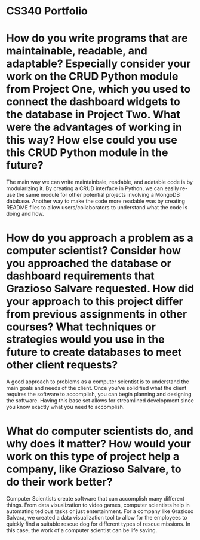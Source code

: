 # CS340 Portfolio
 
# How do you write programs that are maintainable, readable, and adaptable? Especially consider your work on the CRUD Python module from Project One, which you used to connect the dashboard widgets to the database in Project Two. What were the advantages of working in this way? How else could you use this CRUD Python module in the future?
The main way we can write maintainbale, readable, and adatable code is by modularizing it. By creating a CRUD interface in Python, we can easily re-use the same module for other potential projects involving a MongoDB database. Another way to make the code more readable was by creating README files to allow users/collaborators to understand what the code is doing and how.
# How do you approach a problem as a computer scientist? Consider how you approached the database or dashboard requirements that Grazioso Salvare requested. How did your approach to this project differ from previous assignments in other courses? What techniques or strategies would you use in the future to create databases to meet other client requests?
A good approach to problems as a computer scientist is to understand the main goals and needs of the client. Once you've solidified what the client requires the software to accomplish, you can begin planning and designing the software. Having this base set allows for streamlined development since you know exactly what you need to accomplish.
# What do computer scientists do, and why does it matter? How would your work on this type of project help a company, like Grazioso Salvare, to do their work better?
Computer Scientists create software that can accomplish many different things. From data visualization to video games, computer scientists help in automating tedious tasks or just entertainment. For a company like Grazioso Salvara, we created a data visualization tool to allow for the employees to quickly find a suitable rescue dog for different types of rescue missions. In this case, the work of a computer scientist can be life saving.
